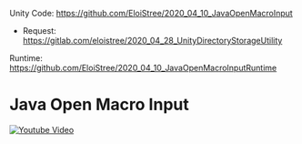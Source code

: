Unity Code: https://github.com/EloiStree/2020_04_10_JavaOpenMacroInput    
 - Request: https://gitlab.com/eloistree/2020_04_28_UnityDirectoryStorageUtility
 
Runtime: https://github.com/EloiStree/2020_04_10_JavaOpenMacroInputRuntime    
# Java Open Macro Input
[![Youtube Video](http://img.youtube.com/vi/zNoE56FDGHA/maxresdefault.jpg)](https://youtu.be/zNoE56FDGHA)
